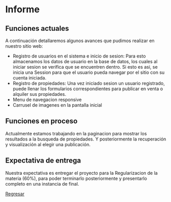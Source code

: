 # Informe

## Funciones actuales

A continuación detallaremos algunos avances que pudimos realizar en nuestro sitio web:

* Registro de usuarios en el sistema e inicio de sesion: Para esto almacenamos los datos de usuario en la base de datos, los cuales al iniciar sesion se verifica que se encuentren dentro. Si esto es asi, se inicia una Session para que el usuario pueda navegar por el sitio con su cuenta iniciada.
* Registro de propiedades: Una vez iniciado sesion un usuario registrado, puede llenar los formularios correspondientes para publicar en venta o alquiler sus propiedades.
* Menu de navegacion responsive
* Carrusel de imagenes en la pantalla inicial

## Funciones en proceso
Actualmente estamos trabajando en la paginacion para mostrar los resultados a la busqueda de propiedades. Y posteriormente la recuperación y visualización al elegir una publicación.

## Expectativa de entrega
Nuestra expectativa es entregar el proyecto para la Regularizacion de la materia (60%), para poder terminarlo posteriormente y presentarlo completo en una instancia de final.

[Regresar](Entrega2.md)
